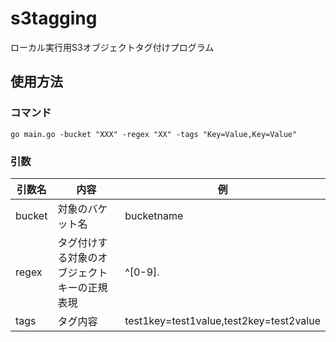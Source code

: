 # s3tagging
ローカル実行用S3オブジェクトタグ付けプログラム
## 使用方法
### コマンド
`go main.go -bucket "XXX" -regex "XX" -tags "Key=Value,Key=Value"`
### 引数
| 引数名 | 内容 | 例 |
| ---- | ---- | ---- |
| bucket | 対象のバケット名 | bucketname |
| regex | タグ付けする対象のオブジェクトキーの正規表現 | ^[0-9]. |
| tags | タグ内容 | test1key=test1value,test2key=test2value |